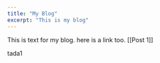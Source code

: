 ```yaml
---
title: "My Blog"
excerpt: "This is my blog"
---
```


This is text for my blog. here is a link too. [[Post 1]]

tada1